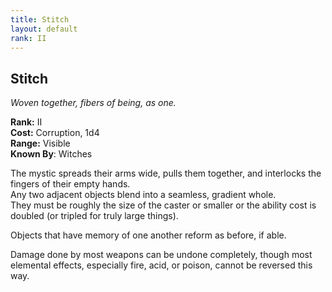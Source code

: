 ```yaml
---
title: Stitch
layout: default
rank: II
---
```


## Stitch
_Woven together, fibers of being, as one._

**Rank:** II  
**Cost:** Corruption, 1d4  
**Range:** Visible  
**Known By**: Witches

The mystic spreads their arms wide, pulls them together, and interlocks the fingers of their empty hands.  
Any two adjacent objects blend into a seamless, gradient whole.  
They must be roughly the size of the caster or smaller or the ability cost is doubled (or tripled for truly large things).

Objects that have memory of one another reform as before, if able.

Damage done by most weapons can be undone completely, though most elemental effects, especially fire, acid, or poison, cannot be reversed this way.
